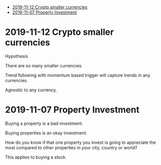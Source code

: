 
<!-- vim-markdown-toc GFM -->

* [2019-11-12 Crypto smaller currencies](#2019-11-12-crypto-smaller-currencies)
* [2019-11-07 Property Investment](#2019-11-07-property-investment)

<!-- vim-markdown-toc -->

# 2019-11-12 Crypto smaller currencies

Hypothesis

There are so many smaller currencies.

Trend following with momentum based trigger will capture trends in any currencies.

Agnostic to any currency.

# 2019-11-07 Property Investment

Buying a property is a bad investment.

Buying properties is an okay investment.

How do you know if that one property you invest is going to appreciate the most compared to other properties in your city, country or world?

This applies to buying a stock.

